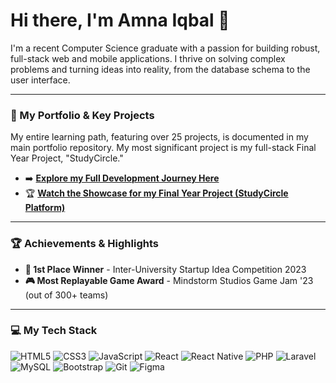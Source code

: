 # Hi there, I'm Amna Iqbal 👋

I'm a recent Computer Science graduate with a passion for building robust, full-stack web and mobile applications. I thrive on solving complex problems and turning ideas into reality, from the database schema to the user interface.

---

### 🚀 My Portfolio & Key Projects

My entire learning path, featuring over 25 projects, is documented in my main portfolio repository. My most significant project is my full-stack Final Year Project, "StudyCircle."

-   ➡️ **[Explore my Full Development Journey Here](https://github.com/Amna-Iqbal/My-Web-Dev-Journey)**
-   🏆 **[Watch the Showcase for my Final Year Project (StudyCircle Platform)](https://vimeo.com/1104307988?share=copy)**

---

### 🏆 Achievements & Highlights

*   **🥇 1st Place Winner** - Inter-University Startup Idea Competition 2023
*   **🎮 Most Replayable Game Award** - Mindstorm Studios Game Jam '23 (out of 300+ teams)

---

### 💻 My Tech Stack


![HTML5](https://img.shields.io/badge/HTML5-E34F26?style=for-the-badge&logo=html5&logoColor=white)
![CSS3](https://img.shields.io/badge/CSS3-1572B6?style=for-the-badge&logo=css3&logoColor=white)
![JavaScript](https://img.shields.io/badge/JavaScript-F7DF1E?style=for-the-badge&logo=javascript&logoColor=black)
![React](https://img.shields.io/badge/React-20232A?style=for-the-badge&logo=react&logoColor=61DAFB)
![React Native](https://img.shields.io/badge/React_Native-20232A?style=for-the-badge&logo=react&logoColor=61DAFB)
![PHP](https://img.shields.io/badge/PHP-777BB4?style=for-the-badge&logo=php&logoColor=white)
![Laravel](https://img.shields.io/badge/Laravel-FF2D20?style=for-the-badge&logo=laravel&logoColor=white)
![MySQL](https://img.shields.io/badge/MySQL-005C84?style=for-the-badge&logo=mysql&logoColor=white)
![Bootstrap](https://img.shields.io/badge/Bootstrap-563D7C?style=for-the-badge&logo=bootstrap&logoColor=white)
![Git](https://img.shields.io/badge/Git-E44C30?style=for-the-badge&logo=git&logoColor=white)
![Figma](https://img.shields.io/badge/Figma-F24E1E?style=for-the-badge&logo=figma&logoColor=white)

